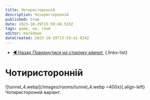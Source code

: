 ```yaml
---
title: Чотиристоронній
description: Чотиристоронній
published: true
date: 2023-10-29T15:59:46.533Z
tags: game, ua, room
editor: markdown
dateCreated: 2023-10-29T15:59:42.024Z
---
```


- [:arrow_backward: Назад *Повернутися на сторінку кімнат.*](/uk/game/rooms#zones)
{.links-list}
# Чотиристоронній
![tunnel_4.webp](/images/rooms/tunnel_4.webp =400x){.align-left}Чотиристоронній варіант.